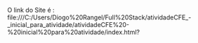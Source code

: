 O link do Site é :
file:///C:/Users/Diogo%20Rangel/Full%20Stack/atividadeCFE_-_inicial_para_atividade/atividadeCFE%20-%20inicial%20para%20atividade/index.html?

